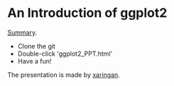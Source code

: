 # An Introduction of ggplot2

[Summary](https://github.com/kannyjyk/ggplot2-xaringan/blob/master/ggplot2_PPT.Rmd).

 * Clone the git
 * Double-click 'ggplot2_PPT.html'
 * Have a fun!

The presentation is made by [xaringan](https://github.com/yihui/xaringan).
